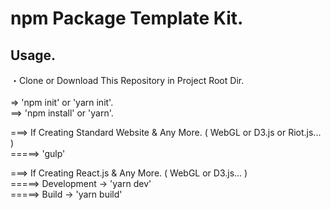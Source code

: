 # npm Package Template Kit.

## Usage.

・Clone or Download This Repository in Project Root Dir.<br>  
=> 'npm init' or 'yarn init'.<br>
==> 'npm install' or 'yarn'.<br>  

===> If Creating Standard Website & Any More. ( WebGL or D3.js or Riot.js... )  
=====> 'gulp'  

===> If Creating React.js & Any More. ( WebGL or D3.js... )  
=====> Development -> 'yarn dev'  
=====> Build -> 'yarn build'
